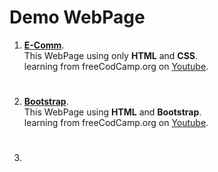 # Demo WebPage

1. **[E-Comm](https://github.com/Ashish-17CSE/Web-Dev-Project/blob/main/HTML%20%26%20CSS/index.html)**.<br>
This WebPage using only **HTML** and **CSS**.<br>
learning from  freeCodCamp.org on [Youtube](https://youtu.be/rDTgyzZ6To0?list=PLkIYQhiQEQulT_baaY66z_s7ys7eRUzfq).<br>

#

2. **[Bootstrap](https://github.com/Ashish-17CSE/Web-Dev-Project/blob/main/Bootstrap/index.html)**.<br>
This WebPage using **HTML** and **Bootstrap**.<br>
learning from  freeCodCamp.org on [Youtube](https://youtu.be/-qfEOE4vtxE).<br>

#
3. 
